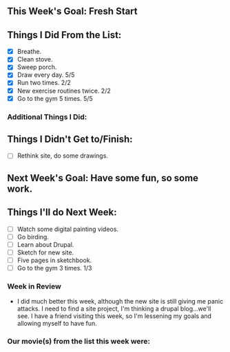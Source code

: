 ## This Week's Goal: Fresh Start

## Things I Did From the List:

- [x] Breathe.
- [x] Clean stove.
- [x] Sweep porch.
- [x] Draw every day. 5/5
- [x] Run two times. 2/2
- [x] New exercise routines twice. 2/2
- [x] Go to the gym 5 times. 5/5

### Additional Things I Did:

## Things I Didn't Get to/Finish:

- [ ] Rethink site, do some drawings.

## Next Week's Goal: Have some fun, so some work.

## Things I'll do Next Week:

- [ ] Watch some digital painting videos.
- [ ] Go birding.
- [ ] Learn about Drupal.
- [ ] Sketch for new site.
- [ ] Five pages in sketchbook.
- [ ] Go to the gym 3 times. 1/3

### Week in Review

- I did much better this week, although the new site is still giving me panic attacks. I need to find a site project, I'm thinking a drupal blog...we'll see. I have a friend visiting this week, so I'm lessening my goals and allowing myself to have fun.

### Our movie(s) from the list this week were: